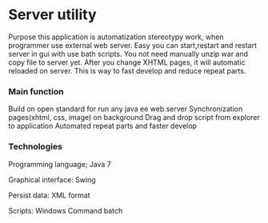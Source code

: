 <h1> Server utility </h1>

Purpose this application is automatization stereotypy work, when programmer use external
web server. Easy you can start,restart and restart server in gui with use bath scripts.
You not need manually unzip war and copy file to server yet. After you change XHTML pages, 
it will automatic reloaded on server. This is way to fast develop and reduce repeat parts.

<h3> Main function </h3>
Build on open standard for run any java ee web server
Synchronization pages(xhtml, css, image) on background
Drag and drop script from explorer to application
Automated repeat parts and faster develop

<h3> Technologies </h3>
Programming language; Java 7

Graphical interface: Swing

Persist data: XML format

Scripts: Windows Command batch
